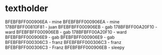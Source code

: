 # textholder
BFEBFBFF000906EA - mine
BFEBFBFF000906EA - mine
178BFBFF00810F81 - juan
BFEBFBFF000906EB - gab
178BFBFF00A20F10 - ward
BFEBFBFF000906EB - gab
178BFBFF00A20F10 - ward
BFEBFBFF000906E9 - gab
BFEBFBFF000906E9 - gab
BFEBFBFF000306C3 - franz
BFEBFBFF000306C3 - franz
BFEBFBFF000306C3 - Franz
BFEBFBFF000906EB - sleepy
